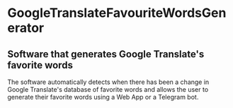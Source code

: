 # GoogleTranslateFavouriteWordsGenerator

Software that generates Google Translate's favorite words
----------------------------------------------------------------------

The software automatically detects when there has been a change in Google Translate's database of favorite words and allows the user to generate their favorite words using a Web App or a Telegram bot.

